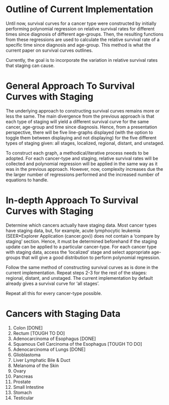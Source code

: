 # Outline of Current Implementation
Until now, survival curves for a cancer type were constructed by initially performing polynomial regression on relative survival rates for different times since diagnosis of different age-groups. Then, the resulting functions from these regressions are used to calculate the relative survival rate of a specific time since diagnosis and age-group. This method is what the current paper on survival curves outlines.

Currently, the goal is to incorporate the variation in relative survival rates that staging can cause.

# General Approach To Survival Curves with Staging
The underlying approach to constructing survival curves remains more or less the same. The main divergence from the previous approach is that each type of staging will yield a different survival curve for the same cancer, age-group and time since diagnosis. Hence, from a presentation perspective, there will be five line-graphs displayed (with the option to toggle them between displaying and not displaying) for the five different types of staging given: all stages, localized, regional, distant, and unstaged.

To construct each graph, a methodical/iterative process needs to be adopted. For each cancer-type and staging, relative survival rates will be collected and polynomial regression will be applied in the same way as it was in the previous approach. However, now, complexity increases due the the larger number of regressions performed and the increased number of equations to handle.

# In-depth Approach To Survival Curves with Staging
Determine which cancers actually have staging data. Most cancer types have staging data, but, for example, acute lymphocytic leukemia (SEER*Explorer Application (cancer.gov)) does not contain a ‘compare by staging’ section. Hence, it must be determined beforehand if the staging update can be applied to a particular cancer-type.
For each cancer type with staging data, access the ‘localized’ stage and select appropriate age-groups that will give a good distribution to perform polynomial regression.

Follow the same method of constructing survival curves as is done in the current implementation.
Repeat steps 2-3 for the rest of the stages: regional, distant, and unstaged. The current implementation by default already gives a survival curve for ‘all stages’.

Repeat all this for every cancer-type possible.

# Cancers with Staging Data
1) Colon [DONE]
2) Rectum [TOUGH TO DO]
3) Adenocarcinoma of Esophagus [DONE]
4) Squamous Cell Carcinoma of the Esophagus [TOUGH TO DO]
5) Adenocarcinoma of Lungs [DONE]
6) Glioblastoma
7) Liver Lymphatic Bile & Duct
8) Melanoma of the Skin
9) Ovary
10) Pancreas
11) Prostate
12) Small Intestine
13) Stomach
14) Testicular